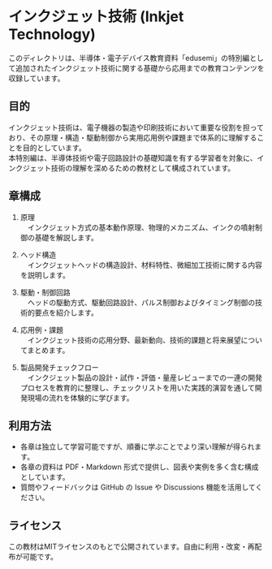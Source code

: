# インクジェット技術 (Inkjet Technology)

このディレクトリは、半導体・電子デバイス教育資料「edusemi」の特別編として追加されたインクジェット技術に関する基礎から応用までの教育コンテンツを収録しています。

## 目的

インクジェット技術は、電子機器の製造や印刷技術において重要な役割を担っており、その原理・構造・駆動制御から実用応用例や課題まで体系的に理解することを目的としています。  
本特別編は、半導体技術や電子回路設計の基礎知識を有する学習者を対象に、インクジェット技術の理解を深めるための教材として構成されています。

## 章構成

1. 原理  
　インクジェット方式の基本動作原理、物理的メカニズム、インクの噴射制御の基礎を解説します。

2. ヘッド構造  
　インクジェットヘッドの構造設計、材料特性、微細加工技術に関する内容を説明します。

3. 駆動・制御回路  
　ヘッドの駆動方式、駆動回路設計、パルス制御およびタイミング制御の技術的要点を紹介します。

4. 応用例・課題  
　インクジェット技術の応用分野、最新動向、技術的課題と将来展望についてまとめます。

5. 製品開発チェックフロー  
　インクジェット製品の設計・試作・評価・量産レビューまでの一連の開発プロセスを教育的に整理し、チェックリストを用いた実践的演習を通して開発現場の流れを体験的に学びます。

## 利用方法

- 各章は独立して学習可能ですが、順番に学ぶことでより深い理解が得られます。  
- 各章の資料は PDF・Markdown 形式で提供し、図表や実例を多く含む構成としています。  
- 質問やフィードバックは GitHub の Issue や Discussions 機能を活用してください。

## ライセンス

この教材はMITライセンスのもとで公開されています。自由に利用・改変・再配布が可能です。
